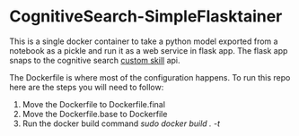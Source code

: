 # CognitiveSearch-SimpleFlasktainer 
This is a single docker container to take a python model exported from a notebook as a pickle and run it as a web service in flask app. The flask app snaps to the cognitive search <a href="https://docs.microsoft.com/en-us/azure/search/cognitive-search-create-custom-skill-example">custom skill</a> api. 

The Dockerfile is where most of the configuration happens. To run this repo here are the steps you will need to follow:
<ol>
  <li> Move the Dockerfile to Dockerfile.final</li>
  <li> Move the Dockerfile.base to Dockerfile</li>
  <li> Run the docker build command <em>sudo docker build . -t <some tag> </em></li>
